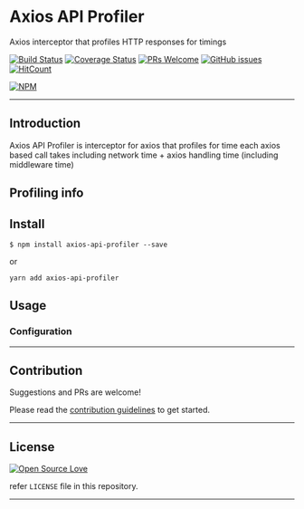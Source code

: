 # Axios API Profiler

Axios interceptor that profiles HTTP responses for timings

[![Build Status](https://travis-ci.org/anubhavsrivastava/axios-api-profiler.svg?branch=master)](https://travis-ci.org/anubhavsrivastava/axios-api-profiler)
[![Coverage Status](https://coveralls.io/repos/github/anubhavsrivastava/axios-api-profiler/badge.svg?branch=master)](https://coveralls.io/github/anubhavsrivastava/axios-api-profiler?branch=master)
[![PRs Welcome](https://img.shields.io/badge/PRs-welcome-brightgreen.svg?style=flat-square)](http://makeapullrequest.com)
[![GitHub issues](https://img.shields.io/github/issues/anubhavsrivastava/axios-api-profiler.svg?style=flat-square)](https://github.com/anubhavsrivastava/axios-api-profiler/issues)
[![HitCount](http://hits.dwyl.io/anubhavsrivastava/axios-api-profiler.svg)](http://hits.dwyl.io/anubhavsrivastava/axios-api-profiler)

[![NPM](https://nodei.co/npm/axios-api-profiler.png?downloads=true&stars=true)](https://nodei.co/npm/axios-api-profiler/)

<!-- toc -->

<!-- tocstop -->

---

## Introduction

Axios API Profiler is interceptor for axios that profiles for time each axios based call takes including network time + axios handling time (including middleware time)

## Profiling info

## Install

```
$ npm install axios-api-profiler --save
```

or

```
yarn add axios-api-profiler
```

## Usage

### Configuration

---

## Contribution

Suggestions and PRs are welcome!

Please read the [contribution guidelines](CONTRIBUTING.md) to get started.

<!-- Change contributing.md -->

---

## License

[![Open Source Love](https://badges.frapsoft.com/os/mit/mit.svg?v=102)](LICENSE)

refer `LICENSE` file in this repository.

---
